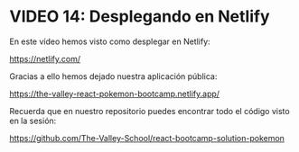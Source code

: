 # VIDEO 14: Desplegando en Netlify

En este vídeo hemos visto como desplegar en Netlify:

<https://netlify.com/>

Gracias a ello hemos dejado nuestra aplicación pública:

<https://the-valley-react-pokemon-bootcamp.netlify.app/>

Recuerda que en nuestro repositorio puedes encontrar todo el código visto en la sesión:

<https://github.com/The-Valley-School/react-bootcamp-solution-pokemon>
